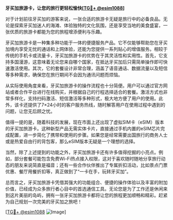 **牙买加旅游卡，让您的旅行更轻松愉快[[TG💪+ @esim1088](https://t.me/s/esim1088)]**

对于计划前往牙买加的游客来说，一张合适的旅游卡无疑是旅行中的必备良品。无论是探索牙买加迷人的海滩、体验独特的文化氛围，还是享受当地的美食盛宴，一张优质的旅游卡都能为您的旅程增添便利与乐趣。

牙买加旅游卡是一种集多种功能于一体的便捷服务产品。它不仅能够帮助您在牙买加境内享受无忧的通话和上网体验，还能为您提供一系列贴心的增值服务。相较于传统的手机卡或流量卡，牙买加旅游卡的优势在于其灵活性和实用性。首先，它支持多国漫游，这意味着无论您来自哪个国家，在抵达牙买加后只需简单操作即可快速激活使用。其次，它的套餐设计非常合理，涵盖了语音通话、数据流量以及短信等多种需求，确保您在旅行期间不会因为通讯问题而烦恼。

从实际使用角度来看，牙买加旅游卡的操作流程也十分简便。用户可以通过官方网站或者合作平台进行在线购买，并根据自己的行程选择适合的套餐。激活方式也非常多样化，支持扫码激活、短信激活等多种形式，极大地方便了用户的使用。此外，该卡还提供了7×24小时的客户服务热线，随时解答用户在使用过程中遇到的问题，让您无后顾之忧。

值得一提的是，随着科技的发展，现在市面上还出现了虚拟SIM卡（eSIM）版本的牙买加旅游卡。这种新型产品无需实体卡片，直接通过手机内置的eSIM芯片完成配置，进一步简化了携带和使用的步骤。如果您是经常需要出国旅行的商务人士或是热爱自由行的背包客，那么eSIM版本无疑是一个理想的选择。

当然，除了上述提到的功能之外，牙买加旅游卡还有许多值得挖掘的小亮点。例如，部分套餐可能包含免费Wi-Fi热点接入权限，这对于喜欢随时随地分享旅行动态的朋友来说简直是福音；还有一些合作伙伴推出了专属折扣活动，比如景点门票优惠、餐厅用餐折扣等，真正做到了“一卡在手，玩转牙买加”。

总而言之，牙买加旅游卡凭借其强大的功能组合、便捷的操作体验以及丰富的附加价值，已经成为众多旅行者心目中的首选通信工具。无论您是为了工作还是休闲来到这片美丽的岛屿，拥有一张牙买加旅游卡都将让您的旅程更加顺畅和精彩。赶紧为自己规划一次完美的牙买加之旅吧！

[[TG💪+ @esim1088](https://t.me/s/esim1088) ![Image](https://i.postimg.cc/4NQfJmqS/Snipaste-2025-05-13-00-14-12.png)]